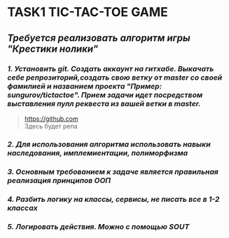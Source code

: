 # **TASK1 TIC-TAC-TOE GAME**

## *Требуется реализовать алгоритм игры "Крестики нолики"*

### *1. Установить git. Создать аккаунт на гитхабе. Выкачать себе репрозиторий,создать свою ветку от master cо своей фамилией и названием проекта "Пример: sungurov/tictactoe". Прием задачи идет посредством выставления пулл реквеста из вашей ветки в master.*
> https://github.com \
> Здесь будет репа
### *2. Для использования алгоритма использовать навыки наследования, имплемиентации, полиморфизма*
### *3. Основным требованием к задаче является правильная реализация принципов ООП*
### *4. Разбить логику на классы, сервисы, не писать все в 1-2 классах*
### *5. Логировать действия. Можно с помощью SOUT*



